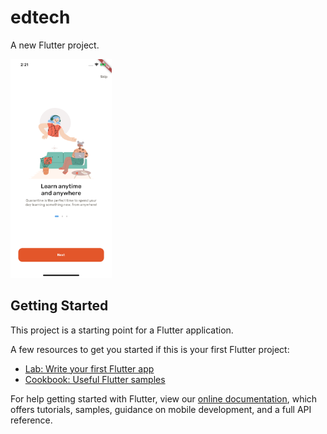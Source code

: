 # edtech

A new Flutter project.

<img src="/docs/Simulator%20Screen%20Shot%20-%20iPhone%2011%20Pro%20Max%20-%202021-05-19%20at%2014.21.32.png" alt="Intro Page" height="350">

## Getting Started

This project is a starting point for a Flutter application.

A few resources to get you started if this is your first Flutter project:

- [Lab: Write your first Flutter app](https://flutter.dev/docs/get-started/codelab)
- [Cookbook: Useful Flutter samples](https://flutter.dev/docs/cookbook)

For help getting started with Flutter, view our
[online documentation](https://flutter.dev/docs), which offers tutorials,
samples, guidance on mobile development, and a full API reference.
